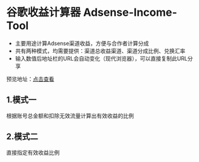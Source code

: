 # 谷歌收益计算器 Adsense-Income-Tool
* 主要用途计算Adsense渠道收益，方便与合作者计算分成
* 共有两种模式，均需要提供：渠道总收益渠道、渠道分成比例、兑换汇率
* 输入数值后地址栏的URL会自动变化（现代浏览器），可以直接复制此URL分享

预览地址：[点击查看](https://jason-grimm.github.io/Adsense-Income-Tool/index.html "Adsense收益计算器")

## 1.模式一
根据账号总金额和扣除无效流量计算出有效收益的比例
## 2.模式二
直接指定有效收益比例

